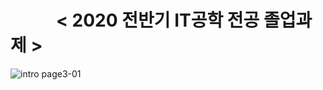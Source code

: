 #  

# &nbsp;&nbsp;&nbsp;&nbsp;&nbsp;&nbsp;&nbsp;&nbsp;&nbsp;&nbsp; < 2020 전반기 IT공학 전공 졸업과제 > 
![intro page3-01](https://user-images.githubusercontent.com/37919421/90789133-7f84a400-e341-11ea-8ed5-eb9b56e4d85c.png)
